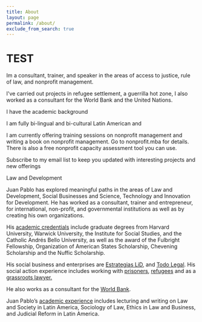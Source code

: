 ```yaml
---
title: About
layout: page
permalink: /about/
exclude_from_search: true
---
```

# TEST


Im a consultant, trainer, and speaker in the areas of access to justice, rule of law, and nonprofit management.

I've carried out projects in refugee settlement, a guerrilla hot zone,  I also worked as a consultant for the World Bank and the United Nations.

I have the academic background 

I am fully bi-lingual and bi-cultural Latin American and 

I am currently offering training sessions on nonprofit management and writing a book on nonprofit management. Go to nonprofit.mba for details. There is also a free nonprofit capacity assessment tool you can use.

Subscribe to my email list to keep you updated with interesting projects and new offerings



Law and Development 

Juan Pablo has explored meaningful paths in the areas of Law and Development, Social Businesses and Science, Technology and Innovation for Development. He has worked as a consultant, trainer and entrepreneur, for international, non-profit, and governmental institutions as well as by creating his own organizations.

His [academic credentials](https://web.archive.org/web/20131221202459/http://juanpablomolina.com/education/) include graduate degrees from Harvard University, Warwick University, the Institute for Social Studies, and the Catholic Andrés Bello University, as well as the award of the Fulbright Fellowship, Organization of American States Scholarship, Chevening Scholarship and the Nuffic Scholarship.

His social business and enterprises are [Estrategias LiD](https://web.archive.org/web/20131221202459/http://juanpablomolina.com/lid/), and [Todo Legal](https://web.archive.org/web/20131221202459/http://juanpablomolina.com/todo-legal/). His social action experience includes working with [prisoners](https://web.archive.org/web/20131221202459/http://juanpablomolina.com/prisons), [refugees](https://web.archive.org/web/20131221202459/http://juanpablomolina.com/refugees) and as a [grassroots lawyer.](https://web.archive.org/web/20131221202459/http://juanpablomolina.com/grassroots-lawyering/)

He also works as a consultant for the [World Bank](https://web.archive.org/web/20131221202459/http://juanpablomolina.com/world-bank/).

Juan Pablo’s [academic experience](https://web.archive.org/web/20131221202459/http://juanpablomolina.com/academics/) includes lecturing and writing on Law and Society in Latin America, Sociology of Law, Ethics in Law and Business, and Judicial Reform in Latin America.

